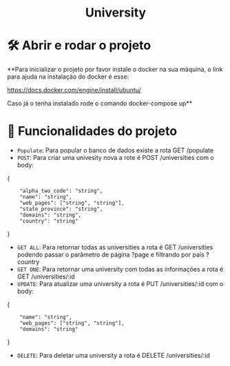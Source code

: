 # <h1 align="center"> University </h1>


# 🛠️ Abrir e rodar o projeto

**Para inicializar o projeto por favor instale o docker na sua máquina,  o link para ajuda na instalação do docker é esse: 

https://docs.docker.com/engine/install/ubuntu/ 

Caso já o tenha instalado rode o comando docker-compose up**

# :hammer: Funcionalidades do projeto

- `Populate`: Para popular o banco de dados existe a rota  GET   /populate
- `POST`: Para criar uma univesity nova a rote é POST   /universities   com o body:

{

        "alpha_two_code": "string",
        "name": "string",
        "web_pages": ["string", "string"],
        "state_province": "string",
        "domains": "string",
        "country": "string"
        
}
- `GET ALL`: Para retornar todas as universities a rota é GET     /universities  podendo passar o parâmetro de página ?page e filtrando por país ?country
- `GET ONE`: Para retornar uma university com todas as informações  a rota é GET   /universities/:id
- `UPDATE`: Para atualizar uma university a rota é PUT  /universities/:id   com o body:

{
       
        "name": "string",
        "web_pages": ["string", "string"],    
        "domains": "string"
}
- `DELETE`: Para deletar uma university a rota é DELETE   /universities/:id







